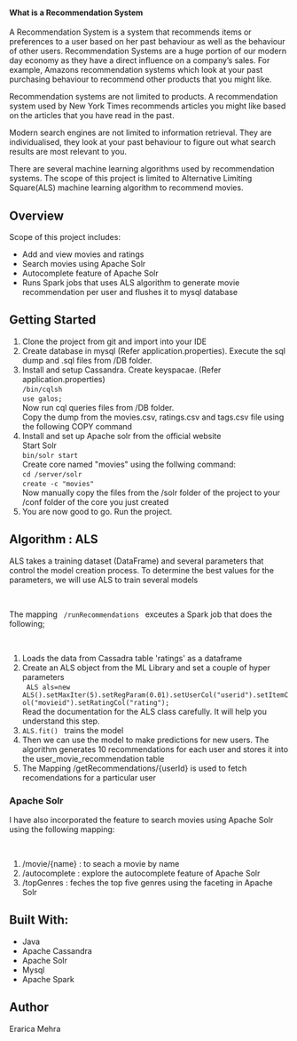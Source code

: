<h4> What is a Recommendation System </h4>
<p>
A  Recommendation System is a system that recommends items or preferences to a user based on her past behaviour as well as the behaviour of other users. Recommendation Systems are a huge portion of our modern day economy as they have a direct influence on a company’s sales.
For example, Amazons recommendation systems which look at your past purchasing behaviour to recommend other products that you might like.

Recommendation systems are not limited to products. A recommendation system used by New York Times recommends articles you might like based on the articles that you have read in the past.

Modern search engines are not limited to information retrieval. They are individualised, they look at your past behaviour to figure out what search results are most relevant to you.

There are several machine learning algorithms used by recommendation systems. The scope of this project is limited to Alternative Limiting Square(ALS) machine learning algorithm to recommend movies.
</p>

<h2> Overview </h2>

Scope of this project includes:
<ul>
  <li>Add and view movies and ratings</li>
 <li>Search movies using Apache Solr </li>
 <li>Autocomplete feature of Apache Solr</li>
<li>Runs Spark jobs that uses ALS algorithm to generate movie recommendation per user and flushes it to mysql database</li>
</ul>

<h2> Getting Started </h2>
<ol>
  <li>Clone the project from git and import into your IDE</li>
<li>Create database in mysql (Refer application.properties). Execute the sql dump and .sql files from /DB folder. </li>
<li> Install and setup Cassandra. Create keyspacae. (Refer application.properties)</br>
<code>/bin/cqlsh </code> </br>
<code>use galos; </code> </br>
Now run cql queries files from /DB folder. </br>
Copy the dump from the movies.csv, ratings.csv and tags.csv file using the following COPY command
  </li>
  
  <li> Install and set up Apache solr from the official website <br>
  Start Solr </br>
  <code>bin/solr start</code> </br>
  Create core named "movies" using the follwing command: </br>
  <code>cd /server/solr </code><br>
  <code>create -c "movies"</code> <br>
  Now manually copy the files from the /solr folder of the project to your /conf folder of the core you just created</br>
</li>
  <li> You are now good to go. Run the project. </li>
  </ol>
  <h2>Algorithm : ALS </h2>
  <p> ALS takes a training dataset (DataFrame) and several parameters that control the model creation process. To determine the best values for the parameters, we will use ALS to train several models</p> </br>
  <p>The mapping <code> /runRecommendations </code> exceutes a Spark job that does the following;</p> </br>
  <ol>
  <li> Loads the data from Cassadra table 'ratings' as a dataframe</li>
  <li> Create an ALS object from the ML Library and set a couple of hyper parameters</br>
  <code> ALS als=new ALS().setMaxIter(5).setRegParam(0.01).setUserCol("userid").setItemCol("movieid").setRatingCol("rating");</code></br>
  Read the documentation for the ALS class carefully. It will help you understand this step.</li>
        
  <li> <code>ALS.fit() </code> trains the model </li>
  <li> Then we can use the model to make  predictions for new users.  The algorithm generates 10 recommendations for each user and stores it into the user_movie_recommendation table</li>
  <li> The Mapping /getRecommendations/{userId} is used to fetch recomendations for a particular user</li>
  </ol>
  
  <h3>Apache Solr</h3>
  <p>I have also incorporated the feature to search movies using Apache Solr using the following mapping:</p></br>
  <ol>
    <li>/movie/{name} : to seach a movie by name</li>
    <li> /autocomplete : explore the autocomplete feature of Apache Solr </li>
    <li> /topGenres : feches the top five genres using the faceting in Apache Solr </li>
   </ol>
  
  <h2>Built With:</h2>
  <ul>
    <li>Java</li>
     <li>Apache Cassandra</li>
     <li>Apache Solr</li>
     <li>Mysql</li>
     <li>Apache Spark</li>
   </ul>
<h2>Author</h2>
  <p> Erarica Mehra</p>
 
